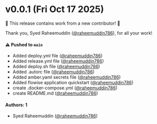 # v0.0.1 (Fri Oct 17 2025)

:tada: This release contains work from a new contributor! :tada:

Thank you, Syed Raheemuddin ([@raheemuddin786](https://github.com/raheemuddin786)), for all your work!

#### ⚠️ Pushed to `main`

- Added deploy.yml file ([@raheemuddin786](https://github.com/raheemuddin786))
- Added release.yml file ([@raheemuddin786](https://github.com/raheemuddin786))
- Added deploy.sh file ([@raheemuddin786](https://github.com/raheemuddin786))
- Added .autorc file ([@raheemuddin786](https://github.com/raheemuddin786))
- Added amber.yaml secrets file ([@raheemuddin786](https://github.com/raheemuddin786))
- Added flowise application quickstart ([@raheemuddin786](https://github.com/raheemuddin786))
- create .docker-compose.yml ([@raheemuddin786](https://github.com/raheemuddin786))
- create README.md ([@raheemuddin786](https://github.com/raheemuddin786))

#### Authors: 1

- Syed Raheemuddin ([@raheemuddin786](https://github.com/raheemuddin786))
